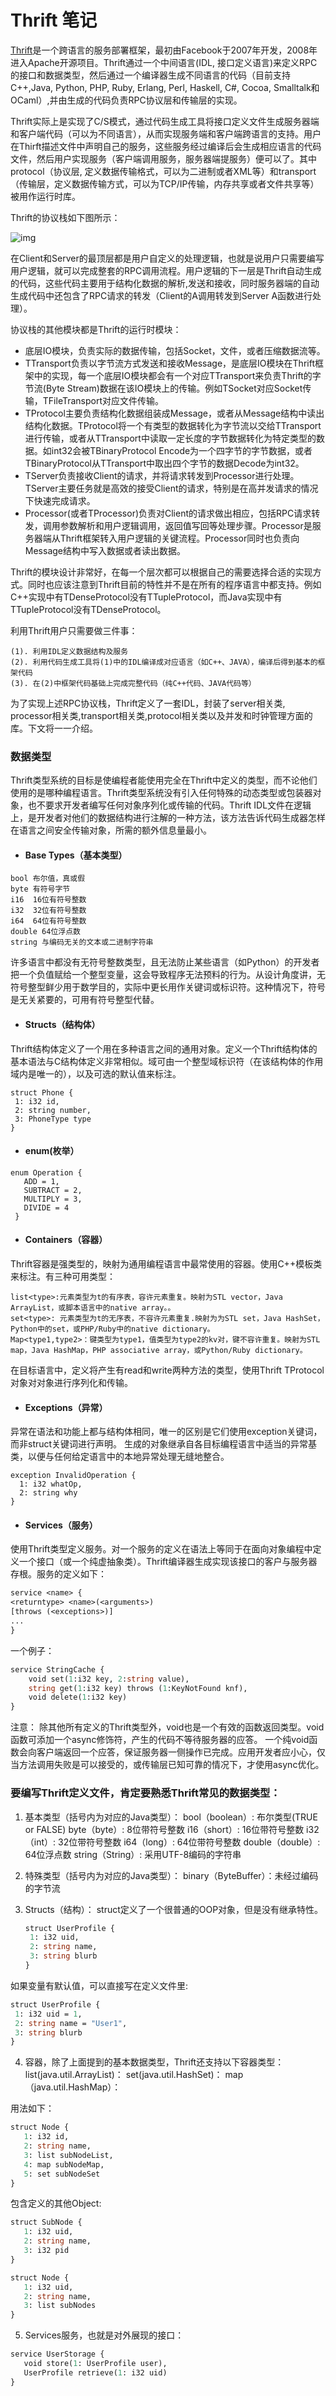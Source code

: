 # Thrift 笔记

[Thrift](https://en.wikipedia.org/wiki/Apache_Thrift)是一个跨语言的服务部署框架，最初由Facebook于2007年开发，2008年进入Apache开源项目。Thrift通过一个中间语言(IDL, 接口定义语言)来定义RPC的接口和数据类型，然后通过一个编译器生成不同语言的代码（目前支持C++,Java, Python, PHP, Ruby, Erlang, Perl, Haskell, C#, Cocoa, Smalltalk和OCaml）,并由生成的代码负责RPC协议层和传输层的实现。

Thrift实际上是实现了C/S模式，通过代码生成工具将接口定义文件生成服务器端和客户端代码（可以为不同语言），从而实现服务端和客户端跨语言的支持。用户在Thirft描述文件中声明自己的服务，这些服务经过编译后会生成相应语言的代码文件，然后用户实现服务（客户端调用服务，服务器端提服务）便可以了。其中protocol（协议层, 定义数据传输格式，可以为二进制或者XML等）和transport（传输层，定义数据传输方式，可以为TCP/IP传输，内存共享或者文件共享等）被用作运行时库。

Thrift的协议栈如下图所示：

![img](https://images2018.cnblogs.com/blog/645085/201803/645085-20180304155305568-1935823842.png)

在Client和Server的最顶层都是用户自定义的处理逻辑，也就是说用户只需要编写用户逻辑，就可以完成整套的RPC调用流程。用户逻辑的下一层是Thrift自动生成的代码，这些代码主要用于结构化数据的解析,发送和接收，同时服务器端的自动生成代码中还包含了RPC请求的转发（Client的A调用转发到Server A函数进行处理）。

协议栈的其他模块都是Thrift的运行时模块：

- 底层IO模块，负责实际的数据传输，包括Socket，文件，或者压缩数据流等。
- TTransport负责以字节流方式发送和接收Message，是底层IO模块在Thrift框架中的实现，每一个底层IO模块都会有一个对应TTransport来负责Thrift的字节流(Byte Stream)数据在该IO模块上的传输。例如TSocket对应Socket传输，TFileTransport对应文件传输。
- TProtocol主要负责结构化数据组装成Message，或者从Message结构中读出结构化数据。TProtocol将一个有类型的数据转化为字节流以交给TTransport进行传输，或者从TTransport中读取一定长度的字节数据转化为特定类型的数据。如int32会被TBinaryProtocol Encode为一个四字节的字节数据，或者TBinaryProtocol从TTransport中取出四个字节的数据Decode为int32。
- TServer负责接收Client的请求，并将请求转发到Processor进行处理。TServer主要任务就是高效的接受Client的请求，特别是在高并发请求的情况下快速完成请求。
- Processor(或者TProcessor)负责对Client的请求做出相应，包括RPC请求转发，调用参数解析和用户逻辑调用，返回值写回等处理步骤。Processor是服务器端从Thrift框架转入用户逻辑的关键流程。Processor同时也负责向Message结构中写入数据或者读出数据。

Thrift的模块设计非常好，在每一个层次都可以根据自己的需要选择合适的实现方式。同时也应该注意到Thrift目前的特性并不是在所有的程序语言中都支持。例如C++实现中有TDenseProtocol没有TTupleProtocol，而Java实现中有TTupleProtocol没有TDenseProtocol。

利用Thrift用户只需要做三件事：

```
(1). 利用IDL定义数据结构及服务
(2). 利用代码生成工具将(1)中的IDL编译成对应语言（如C++、JAVA），编译后得到基本的框架代码
(3). 在(2)中框架代码基础上完成完整代码（纯C++代码、JAVA代码等）
```

为了实现上述RPC协议栈，Thrift定义了一套IDL，封装了server相关类, processor相关类,transport相关类,protocol相关类以及并发和时钟管理方面的库。下文将一一介绍。

### 数据类型

Thrift类型系统的目标是使编程者能使用完全在Thrift中定义的类型，而不论他们使用的是哪种编程语言。Thrift类型系统没有引入任何特殊的动态类型或包装器对象，也不要求开发者编写任何对象序列化或传输的代码。Thrift IDL文件在逻辑上，是开发者对他们的数据结构进行注解的一种方法，该方法告诉代码生成器怎样在语言之间安全传输对象，所需的额外信息量最小。

- #### Base Types（基本类型）

```
bool 布尔值，真或假
byte 有符号字节
i16  16位有符号整数
i32  32位有符号整数
i64  64位有符号整数
double 64位浮点数
string 与编码无关的文本或二进制字符串
```

许多语言中都没有无符号整数类型，且无法防止某些语言（如Python）的开发者把一个负值赋给一个整型变量，这会导致程序无法预料的行为。从设计角度讲，无符号整型鲜少用于数学目的，实际中更长用作关键词或标识符。这种情况下，符号是无关紧要的，可用有符号整型代替。

- #### Structs（结构体）

Thrift结构体定义了一个用在多种语言之间的通用对象。定义一个Thrift结构体的基本语法与C结构体定义非常相似。域可由一个整型域标识符（在该结构体的作用域内是唯一的），以及可选的默认值来标注。

```
struct Phone {
 1: i32 id,
 2: string number,
 3: PhoneType type
}
```

- #### enum(枚举）

```
enum Operation {
   ADD = 1,
   SUBTRACT = 2,
   MULTIPLY = 3,
   DIVIDE = 4
 }
```

- #### Containers（容器）

Thrift容器是强类型的，映射为通用编程语言中最常使用的容器。使用C++模板类来标注。有三种可用类型：

```
list<type>:元素类型为t的有序表，容许元素重复。映射为STL vector，Java ArrayList，或脚本语言中的native array。。
set<type>: 元素类型为t的无序表，不容许元素重复.映射为为STL set，Java HashSet，Python中的set，或PHP/Ruby中的native dictionary。
Map<type1,type2>：键类型为type1，值类型为type2的kv对，键不容许重复。映射为STL map，Java HashMap，PHP associative array，或Python/Ruby dictionary。
```

在目标语言中，定义将产生有read和write两种方法的类型，使用Thrift TProtocol对象对对象进行序列化和传输。

- #### Exceptions（异常）

异常在语法和功能上都与结构体相同，唯一的区别是它们使用exception关键词，而非struct关键词进行声明。 生成的对象继承自各目标编程语言中适当的异常基类，以便与任何给定语言中的本地异常处理无缝地整合。

```
exception InvalidOperation {
  1: i32 whatOp,
  2: string why
}
```

- #### Services（服务）

使用Thrift类型定义服务。对一个服务的定义在语法上等同于在面向对象编程中定义一个接口（或一个纯虚抽象类）。Thrift编译器生成实现该接口的客户与服务器存根。服务的定义如下：

```protobuf
service <name> {
<returntype> <name>(<arguments>)
[throws (<exceptions>)]
...
}
```

一个例子：

```protobuf
service StringCache {
	void set(1:i32 key, 2:string value),
	string get(1:i32 key) throws (1:KeyNotFound knf),
	void delete(1:i32 key)
}
```

注意： 除其他所有定义的Thrift类型外，void也是一个有效的函数返回类型。void函数可添加一个async修饰符，产生的代码不等待服务器的应答。 一个纯void函数会向客户端返回一个应答，保证服务器一侧操作已完成。应用开发者应小心，仅当方法调用失败是可以接受的，或传输层已知可靠的情况下，才使用async优化。



### 要编写Thrift定义文件，肯定要熟悉Thrift常见的数据类型：

1. 基本类型（括号内为对应的Java类型）：
   bool（boolean）: 布尔类型(TRUE or FALSE)
   byte（byte）: 8位带符号整数
   i16（short）: 16位带符号整数
   i32（int）: 32位带符号整数
   i64（long）: 64位带符号整数
   double（double）: 64位浮点数
   string（String）: 采用UTF-8编码的字符串

2. 特殊类型（括号内为对应的Java类型）：
   binary（ByteBuffer）：未经过编码的字节流

3. Structs（结构）：
   struct定义了一个很普通的OOP对象，但是没有继承特性。
   ```protobuf
   struct UserProfile {
   	1: i32 uid,
   	2: string name,
   	3: string blurb
   }
   ```
如果变量有默认值，可以直接写在定义文件里:
   ```protobuf
   struct UserProfile {
   	1: i32 uid = 1,
   	2: string name = "User1",
   	3: string blurb
   }
   ```

4. 容器，除了上面提到的基本数据类型，Thrift还支持以下容器类型：
   list(java.util.ArrayList)：
   set(java.util.HashSet)：
   map（java.util.HashMap）：

用法如下：
```protobuf
struct Node {
   1: i32 id,
   2: string name,
   3: list subNodeList,
   4: map subNodeMap,
   5: set subNodeSet
}
```

包含定义的其他Object:
```protobuf
struct SubNode {
   1: i32 uid,
   2: string name,
   3: i32 pid
}
```

```protobuf
struct Node {
   1: i32 uid,
   2: string name,
   3: list subNodes
}
```

5. Services服务，也就是对外展现的接口：
```protobuf
service UserStorage {
   void store(1: UserProfile user),
   UserProfile retrieve(1: i32 uid)
}
```